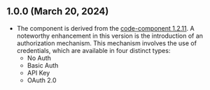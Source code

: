 ## 1.0.0 (March 20, 2024)
* The component is derived from the [code-component 1.2.11](https://github.com/elasticio/code-component/). A noteworthy enhancement in this version is the introduction of an authorization mechanism. This mechanism involves the use of credentials, which are available in four distinct types:
  * No Auth
  * Basic Auth
  * API Key
  * OAuth 2.0

